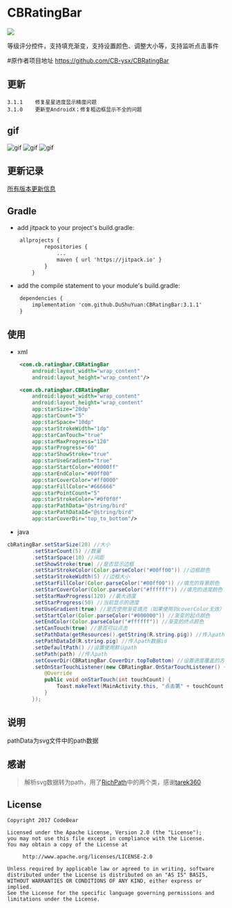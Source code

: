 # CBRatingBar
[![](https://jitpack.io/v/DuShuYuan/CBRatingBar.svg)](https://jitpack.io/#DuShuYuan/CBRatingBar)

等级评分控件，支持填充渐变，支持设置颜色、调整大小等，支持监听点击事件

#原作者项目地址 https://github.com/CB-ysx/CBRatingBar

## 更新
    3.1.1    修复星星进度显示精度问题
    3.1.0    更新至AndroidX；修复粗边框显示不全的问题

## gif

![gif](/raw/ratingbar1.gif)
![gif](/raw/ratingbar2.gif)
![gif](/raw/ratingbar3.gif)

## 更新记录

[所有版本更新信息](/UPDATE.md)

## Gradle

* add jitpack to your project's build.gradle:
```xml
    allprojects {
            repositories {
                ...
                maven { url 'https://jitpack.io' }
            }
        }
```

* add the compile statement to your module's build.gradle:
```xml
    dependencies {
        implementation 'com.github.DuShuYuan:CBRatingBar:3.1.1'
    }
```

## 使用

* xml
```xml
    <com.cb.ratingbar.CBRatingBar
        android:layout_width="wrap_content"
        android:layout_height="wrap_content"/>
```
```xml
    <com.cb.ratingbar.CBRatingBar
        android:layout_width="wrap_content"
        android:layout_height="wrap_content"
        app:starSize="20dp"
        app:starCount="5"
        app:starSpace="10dp"
        app:starStrokeWidth="1dp"
        app:starCanTouch="true"
        app:starMaxProgress="120"
        app:starProgress="60"
        app:starShowStroke="true"
        app:starUseGradient="true"
        app:starStartColor="#0000ff"
        app:starEndColor="#00ff00"
        app:starCoverColor="#ff0000"
        app:starFillColor="#666666"
        app:starPointCount="5"
        app:starStrokeColor="#0f0f0f"
        app:starPathData="@string/bird"
        app:starPathDataId="@string/bird"
        app:starCoverDir="top_to_bottom"/>
```
* java
```java
cbRatingBar.setStarSize(20) //大小
        .setStarCount(5) //数量
        .setStarSpace(10) //间距
        .setShowStroke(true) //是否显示边框
        .setStarStrokeColor(Color.parseColor("#00ff00")) //边框颜色
        .setStarStrokeWidth(5) //边框大小
        .setStarFillColor(Color.parseColor("#00ff00")) //填充的背景颜色
        .setStarCoverColor(Color.parseColor("#ffffff")) //填充的进度颜色
        .setStarMaxProgress(120) //最大进度
        .setStarProgress(50) //当前显示的进度
        .setUseGradient(true) //是否使用渐变填充（如果使用则coverColor无效）
        .setStartColor(Color.parseColor("#000000")) //渐变的起点颜色
        .setEndColor(Color.parseColor("#ffffff")) //渐变的终点颜色
        .setCanTouch(true) //是否可以点击
        .setPathData(getResources().getString(R.string.pig)) //传入path的数据
        .setPathDataId(R.string.pig) //传入path数据id
        .setDefaultPath() //设置使用默认path
        .setPath(path) //传入path
        .setCoverDir(CBRatingBar.CoverDir.topToBottom) //设置进度覆盖的方向
        .setOnStarTouchListener(new CBRatingBar.OnStarTouchListener() { //点击监听
            @Override
            public void onStarTouch(int touchCount) {
                Toast.makeText(MainActivity.this, "点击第" + touchCount + "个星星", Toast.LENGTH_SHORT).show();
            }
        });
```

## 说明
pathData为svg文件中的path数据

## 感谢

> 解析svg数据转为path，用了[RichPath][1]中的两个类，感谢[tarek360][2]

## License

```
Copyright 2017 CodeBear

Licensed under the Apache License, Version 2.0 (the "License");
you may not use this file except in compliance with the License.
You may obtain a copy of the License at

     http://www.apache.org/licenses/LICENSE-2.0

Unless required by applicable law or agreed to in writing, software
distributed under the License is distributed on an "AS IS" BASIS,
WITHOUT WARRANTIES OR CONDITIONS OF ANY KIND, either express or implied.
See the License for the specific language governing permissions and
limitations under the License.
```


  [1]: https://github.com/tarek360/RichPath
  [2]: https://github.com/tarek360
